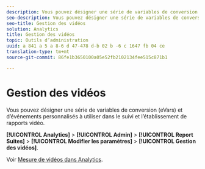 ```yaml
---
description: Vous pouvez désigner une série de variables de conversion (eVars) et d’événements personnalisés à utiliser dans le suivi et l’établissement de rapports vidéo.
seo-description: Vous pouvez désigner une série de variables de conversion (eVars) et d’événements personnalisés à utiliser dans le suivi et l’établissement de rapports vidéo.
seo-title: Gestion des vidéos
solution: Analytics
title: Gestion des vidéos
topic: Outils d’administration
uuid: a 841 a 5 a 8-6 d 47-478 d-b 02 b -6 c 1647 fb 04 ce
translation-type: tm+mt
source-git-commit: 86fe1b3650100a05e52fb2102134fee515c871b1

---
```



# Gestion des vidéos

Vous pouvez désigner une série de variables de conversion (eVars) et d’événements personnalisés à utiliser dans le suivi et l’établissement de rapports vidéo.

**[!UICONTROL Analytics]** &gt; **[!UICONTROL Admin]** &gt; **[!UICONTROL Report Suites]** &gt; **[!UICONTROL Modifier les paramètres]** &gt; **[!UICONTROL Gestion des vidéos]**.

Voir [Mesure de vidéos dans Analytics](https://marketing.adobe.com/resources/help/en_US/sc/appmeasurement/video/index.html).
